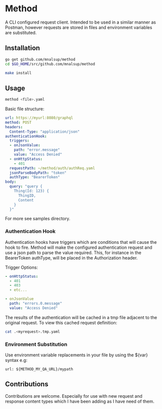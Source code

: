 # Method

A CLI configured request client. Intended to be used in a similar manner as
Postman, however requests are stored in files and environment variables are
substituted.

## Installation
```bash
go get github.com/mnalsup/method
cd $GO_HOME/src/github.com/mnalsup/method

make install
```

## Usage
```bash
method <file>.yaml
```

Basic file structure:
```yaml
url: https://myurl:8080/graphql
method: POST 
headers:
  Content-Type: "application/json"
authenticationHook:
  triggers:
  - onJsonValue:
    path: "error.message"
    value: "Access Denied"
  - onHttpStatus:
    - 401
  requestPath: ~/method/auth/authReq.yaml
  jsonParseBodyPath: "token"
  authType: "BearerToken"
body:
  query: "query {
    Thing(Id: 123) {
      ThingID,
      Content
    }
  }"
```

For more see samples directory.

### Authentication Hook
Authentication hooks have triggers which are conditions that will cause the hook
to fire. Method will make the configured authentication request and use a json
path to parse the value required. This, for instance in the BearerToken
authType, will be placed in the Authorization header.

Trigger Options:

```yaml
- onHttpStatus:
  - 401
  - 403
  - etc...
```

```yaml
- onJsonValue
  path: "errors.0.message"
  value: "Access Denied"
```

The results of the authentication will be cached in a tmp file adjacent to the
original request. To view this cached request definition:
```bash
cat .<myrequest>.tmp.yaml
```

### Environment Substitution
Use environment variable replacements in your file by using the ${var} syntax
e.g:
```
url: ${METHOD_MY_QA_URL}/mypath
```


## Contributions

Contributions are welcome. Especially for use with new request and response
content types which I have been adding as I have need of them.
